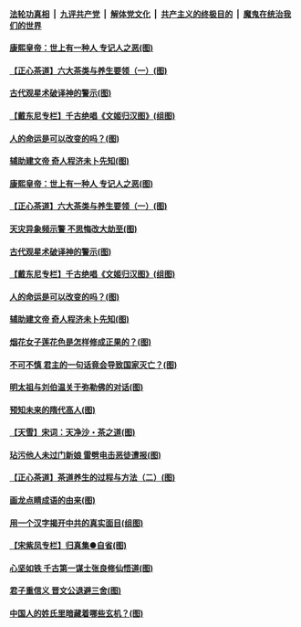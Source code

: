 

####  [法轮功真相](../../../../basic/blob/master/README.md?t=06211131) &nbsp;|&nbsp; [九评共产党](../../../../9ping.md/blob/master/README.md?t=06211131) &nbsp;|&nbsp; [解体党文化](../../../../jtdwh.md/blob/master/README.md?t=06211131)  &nbsp;|&nbsp; [共产主义的终极目的](../../../../gczydzjmd.md/blob/master/README.md?t=06211131) &nbsp;|&nbsp; [魔鬼在统治我们的世界](../../../../mgztzwmdsj.md/blob/master/README.md?t=06211131) 

#### [康熙皇帝：世上有一种人 专记人之恶(图)](../pages/p7/937141.md?t=06211131) 

#### [【正心茶道】六大茶类与养生要领（一）(图)](../pages/p7/936910.md?t=06211131) 

#### [古代观星术破译神的警示(图)](../pages/p7/936938.md?t=06211131) 

#### [【戴东尼专栏】千古绝唱《文姬归汉图》(组图)](../pages/p7/933598.md?t=06211131) 

#### [人的命运是可以改变的吗？(图)](../pages/p7/936633.md?t=06211131) 

#### [辅助建文帝 奇人程济未卜先知(图)](../pages/p7/936751.md?t=06211131) 

#### [康熙皇帝：世上有一种人 专记人之恶(图)](../pages/p7/937141.md?t=06211131) 

#### [【正心茶道】六大茶类与养生要领（一）(图)](../pages/p7/936910.md?t=06211131) 

#### [天灾异象频示警 不思悔改大劫至(图)](../pages/p7/937076.md?t=06211131) 

#### [古代观星术破译神的警示(图)](../pages/p7/936938.md?t=06211131) 

#### [【戴东尼专栏】千古绝唱《文姬归汉图》(组图)](../pages/p7/933598.md?t=06211131) 

#### [人的命运是可以改变的吗？(图)](../pages/p7/936633.md?t=06211131) 

#### [辅助建文帝 奇人程济未卜先知(图)](../pages/p7/936751.md?t=06211131) 

#### [烟花女子莲花色是怎样修成正果的？(图)](../pages/p7/936627.md?t=06211131) 

#### [不可不慎 君主的一句话竟会导致国家灭亡？(图)](../pages/p7/936921.md?t=06211131) 

#### [明太祖与刘伯温关于弥勒佛的对话(图)](../pages/p7/936918.md?t=06211131) 

#### [预知未来的隋代高人(图)](../pages/p7/936519.md?t=06211131) 

#### [【天雪】宋词：天净沙・茶之道(图)](../pages/p7/936606.md?t=06211131) 

#### [玷污他人未过门新娘 雷劈电击恶徒遭报(图)](../pages/p7/936730.md?t=06211131) 

#### [【正心茶道】茶道养生的过程与方法（二）(图)](../pages/p7/936188.md?t=06211131) 

#### [画龙点睛成语的由来(图)](../pages/p7/936521.md?t=06211131) 

#### [用一个汉字揭开中共的真实面目(组图)](../pages/p7/936605.md?t=06211131) 

#### [【宋紫凤专栏】归真集●自省(图)](../pages/p7/936715.md?t=06211131) 

#### [心坚如铁 千古第一谋士张良修仙悟道(图)](../pages/p7/936518.md?t=06211131) 

#### [君子重信义 晋文公退避三舍(图)](../pages/p7/936517.md?t=06211131) 

#### [中国人的姓氏里暗藏着哪些玄机？(图)](../pages/p7/936608.md?t=06211131) 

